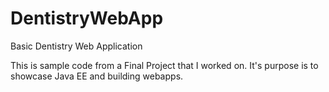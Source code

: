 # DentistryWebApp
Basic Dentistry Web Application


This is sample code from a Final Project that I worked on. It's purpose is to showcase Java EE and building webapps.
